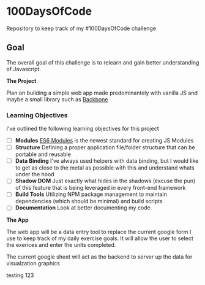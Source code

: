 # 100DaysOfCode

Repository to keep track of my #100DaysOfCode challenge

## Goal
The overall goal of this challenge is to relearn and gain better understanding of Javascript. 

__The Project__

Plan on building a simple web app made predominantely with vanilla JS and maybe a small library such as [Backbone](https://backbonejs.org/)

### Learning Objectives
I've outlined the following learning objectives for this project

- [ ] **Modules** [ES6 Modules](https://tc39.es/ecma262/#sec-modules) is the newest standard for creating JS Modules
- [ ] **Structure** Defining a proper application file/folder structure that can be portable and reusable
- [ ] **Data Binding** I've always used helpers with data binding, but I would like to get as close to the metal as possible with this and understand whats under the hood
- [ ] **Shadow DOM** Just exactly what hides in the shadows (excuse the pun) of this feature that is being leveraged in every front-end framework
- [ ] **Build Tools** Utilizing NPM package management to maintain dependencies (which should be minimal) and build scripts
- [ ] **Documentation** Look at better documenting my code

__The App__

The web app will be a data entry tool to replace the current google form I use to keep track of my daily exercise goals. It will allow the user to select the exerices and enter the units completed.

The current google sheet will act as the backend to server up the data for visualzation graphics

testing 123
